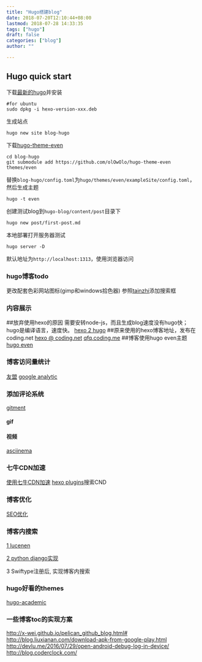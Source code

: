 ```yaml
---
title: "Hugo搭建blog"
date: 2018-07-20T12:10:44+08:00
lastmod: 2018-07-28 14:33:35
tags: ["hugo"]
draft: false
categories: ["blog"]
author: ""

---
```

## Hugo quick start
 
下载[最新的hugo](https://github.com/gohugoio/hugo/releases)并安装
```
#for ubuntu
sudo dpkg -i hexo-version-xxx.deb
```
生成站点
```
hugo new site blog-hugo
```
下载[hugo-theme-even](https://github.com/olOwOlo/hugo-theme-even)
```
cd blog-hugo
git submodule add https://github.com/olOwOlo/hugo-theme-even themes/even
```
替换`blog-hugo/config.toml`为`hugo/themes/even/exampleSite/config.toml`，然后生成主题
```
hugo -t even
```
创建测试blog到`hugo-blog/content/post`目录下
```
hugo new post/first-post.md
```
本地部署打开服务器测试
```
hugo server -D
```
默认地址为`http://localhost:1313`，使用浏览器访问
 

### hugo博客todo
更改配套色彩网站图标(gimp和windows拾色器)
参照[tainzhi](https://tainzhi.github.io/)添加搜索框

### 内容展示
 
 
##放弃使用hexo的原因
需要安转node-js，而且生成blog速度没有hugo快；hugo是编译语言，速度快。
[hexo 2 hugo](http://nodejh.com/post/Migrate-to-Hugo-from-Hexo/)
##原来使用的hexo博客地址，发布在coding.net
[hexo @ coding.net](https://coding.net/u/qfq/p/blog-hexo/git)
[qfq.coding.me](https://coding.net/u/qfq/p/qfq.coding.me)
##博客使用hugo even主题
[hugo even](https://github.com/olOwOlo/hugo-theme-even)
### 博客访问量统计
[友盟](https://web.umeng.com/main.php?c=site&a=getcode&siteid=1274212813)
[google analytic](https://analytics.google.com/analytics/web/?authuser=0#/a122485224w180581455p178705584/admin/tracking/tracking-code/)
 
### 添加评论系统
[gitment](https://github.com/imsun/gitment)
#### gif
 
#### 视频
[asciinema](https://asciinema.org/)
 
### 七牛CDN加速
[使用七牛CDN加速](https://blahgeek.com/qiniu-cdn-serve-static/)
[hexo plugins](https://hexo.io/plugins/)搜索CND
 
### 博客优化
[SEO优化](https://blog.csdn.net/sunshine940326/article/details/70936988)
### 博客内搜索
[1 lucenen](http://blog.csdn.net/wuyinggui10000/article/details/45602341)
 
[2 python django实现](http://www.phantask.net/blog/13)
 
3 Swiftype注册后, 实现博客内搜索
 
 
### hugo好看的themes
[hugo-academic](https://github.com/gcushen/hugo-academic)
 
 
### 一些博客toc的实现方案
http://x-wei.github.io/pelican_github_blog.html#
http://blog.liuxianan.com/download-apk-from-google-play.html
http://devlu.me/2016/07/29/open-android-debug-log-in-device/
http://blog.coderclock.com/

